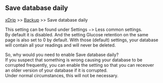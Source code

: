 ## Save database daily
[xDrip](../../README.md) >> [Backup](../Baclup.md) >> Save database daily  
  
This setting can be found under Settings &#8722;> Less common settings.  
By default it is disabled.  And the setting Glucose retention on the same page is also set to 0 by default.
With those (default) settings, your database will contain all your readings and will never be deleted.  
  
So, why would you need to enable Save database daily?  
If you suspect that something is wrong causing your database to be corrupted frequently, you can enable the setting so that you can receover an older version of your database if it is corrupted.  
Under normal circumstances, this will not be necessary.  
  
